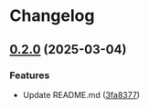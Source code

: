 # Changelog

## [0.2.0](https://github.com/prefapp/tfm/compare/azure-public-ip-v0.1.0...azure-public-ip-v0.2.0) (2025-03-04)


### Features

* Update README.md ([3fa8377](https://github.com/prefapp/tfm/commit/3fa83777ca6fd16838f2e22c9febac938c72430d))
